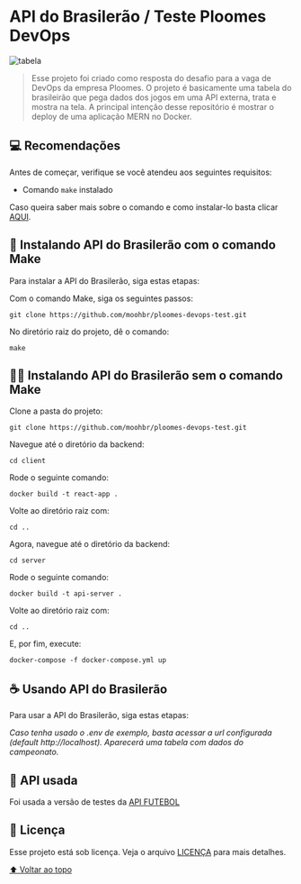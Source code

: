 # API do Brasilerão / Teste Ploomes DevOps

<img src="https://i.imgur.com/E2hzteQ.png" alt="tabela">

> Esse projeto foi criado como resposta do desafio para a vaga de DevOps da empresa Ploomes. O projeto é basicamente uma tabela do brasileirão que pega dados dos jogos em uma API externa, trata e mostra na tela. A principal intenção desse repositório é mostrar o deploy de uma aplicação MERN no Docker.

## 💻 Recomendações

Antes de começar, verifique se você atendeu aos seguintes requisitos:

* Comando `make` instalado

Caso queira saber mais sobre o comando e como instalar-lo basta clicar [AQUI](http://gnuwin32.sourceforge.net/packages/make.htm).

## 🚀 Instalando API do Brasilerão com o comando Make

Para instalar a API do Brasilerão, siga estas etapas:

Com o comando Make, siga os seguintes passos:
```
git clone https://github.com/moohbr/ploomes-devops-test.git
```
No diretório raiz do projeto, dê o comando:
```
make
```

## 🏋️‍♂️ Instalando API do Brasilerão sem o comando Make

Clone a pasta do projeto:

```
git clone https://github.com/moohbr/ploomes-devops-test.git
```
Navegue até o diretório da backend:
```
cd client
```
Rode o seguinte comando:
```
docker build -t react-app .
```
Volte ao diretório raiz com:
```
cd ..
```
Agora, navegue até o diretório da backend:
```
cd server
```
Rode o seguinte comando:
```
docker build -t api-server .
```
Volte ao diretório raiz com:
```
cd ..
```
E, por fim, execute:
```
docker-compose -f docker-compose.yml up
```

## ☕ Usando API do Brasilerão

Para usar a API do Brasilerão, siga estas etapas:

*Caso tenha usado o .env de exemplo, basta acessar a url configurada (default http://localhost). Aparecerá uma tabela com dados do campeonato.*

## 🤝 API usada

Foi usada a versão de testes da [API FUTEBOL](https://www.api-futebol.com.br/documentacao)

## 📝 Licença

Esse projeto está sob licença. Veja o arquivo [LICENÇA](https://github.com/moohbr/ploomes-devops-test/blob/main/LICENSE) para mais detalhes.

[⬆ Voltar ao topo](https://github.com/moohbr/ploomes-devops-test)<br>
